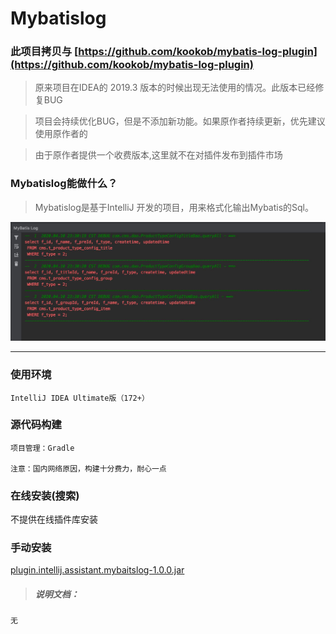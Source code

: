 # Mybatislog


### 此项目拷贝与 [https://github.com/kookob/mybatis-log-plugin](https://github.com/kookob/mybatis-log-plugin)

> 原来项目在IDEA的 2019.3 版本的时候出现无法使用的情况。此版本已经修复BUG

> 项目会持续优化BUG，但是不添加新功能。如果原作者持续更新，优先建议使用原作者的

> 由于原作者提供一个收费版本,这里就不在对插件发布到插件市场


### Mybatislog能做什么？

> Mybatislog是基于IntelliJ 开发的项目，用来格式化输出Mybatis的Sql。

 ![样列](https://raw.githubusercontent.com/Link-Kou/intellij-mybaitslog/master/image/2020-03-25_09-28-47.jpg "样列")
 
 
---

### 使用环境

`IntelliJ IDEA Ultimate版（172+）`

### 源代码构建

    项目管理：Gradle
    
    注意：国内网络原因，构建十分费力，耐心一点
   
### 在线安装(搜索)

  不提供在线插件库安装
 
### 手动安装

 [plugin.intellij.assistant.mybaitslog-1.0.0.jar](https://raw.githubusercontent.com/Link-Kou/intellij-mybaitslog/master/builds/plugin.intellij.assistant.mybaitslog-1.0.0.jar)
  

> ##### 说明文档：

    无